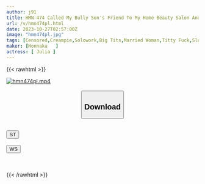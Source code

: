 ```yaml
---
author: j91
title: HMN-474 Called My Bully Son's Friend To My Home Beauty Salon And Made Him Apologize For Creampieing Me With A Titty Fuck And Vaginal Pressure Treatment From A Mother With An Amazing Body! ! JULIA
url: /v/hmn474pl.html
date: 2023-10-27T02:57:00Z
image: "hmn474pl.jpg"
tags: [Censored,Creampie,Solowork,Big Tits,Married Woman,Titty Fuck,Slut	 ]
maker: [Honnaka   ]
actress: [ Julia ]
---
```



{{< rawhtml >}}

<div class="video" data-videoid="2PllOevbKASZg61">
    <a href="javascript:;">
        <img src="https://my.j91.asia/v/hmn474pl.jpg" width="WIDTH" height="HEIGHT" alt="hmn474pl.mp4" loading="lazy">
    </a>
</div>

<script type="text/javascript" src="https://j91.asia/asset/on-demand-st.js"></script>

<br>
  <link rel="stylesheet" href="https://j91.asia/asset/bs5.css">
  
  <center>
  <button class="btn btn-primary" type="button" data-bs-toggle="collapse" data-bs-target=".multi-collapse" aria-expanded="false" aria-controls="multiCollapseExample1 multiCollapseExample2"><h2>Download</h2></button></center>
</p>
<div class="row">
  <div class="col">
    <div class="collapse multi-collapse" id="multiCollapseExample1">
      <div class="card card-body">
	      	      <br>
<div class="buttons">  
<a href="https://streamtape.to/v/2PllOevbKASZg61"><button class="btn-hover color-3"><i class="fa fa-download"></i> ST</button></a></div>
    </div>
  </div>
</div>
  <div class="col">
    <div class="collapse multi-collapse" id="multiCollapseExample2">
      <div class="card card-body">
	      <br>
<div class="buttons">
    <a href="https://wolfstream.tv/nmdpvqscup1k"><button class="btn-hover color-9"><i class="fa fa-download"></i> WS</button></a></div>
<br><br>
      </div>
    </div>
  </div>
</div>

{{< /rawhtml >}}